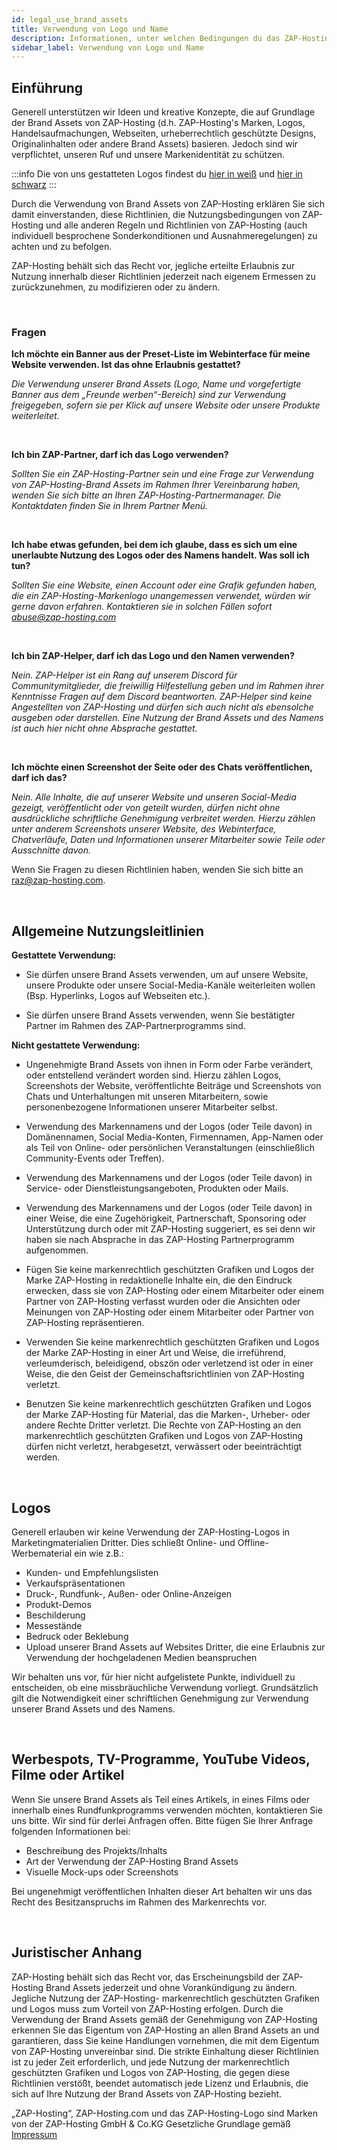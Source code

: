 ```yaml
---
id: legal_use_brand_assets
title: Verwendung von Logo und Name
description: Informationen, unter welchen Bedingungen du das ZAP-Hosting Logo und den Namen verwenden kannst - ZAP-Hosting.com Dokumentationen
sidebar_label: Verwendung von Logo und Name
---
```


## Einführung

Generell unterstützen wir Ideen und kreative Konzepte, die auf Grundlage der Brand Assets von ZAP-Hosting (d.h. ZAP-Hosting's Marken, Logos, Handelsaufmachungen, Webseiten, urheberrechtlich geschützte Designs, Originalinhalten oder andere Brand Assets) basieren. Jedoch sind wir verpflichtet, unseren Ruf und unsere Markenidentität zu schützen.

:::info
Die von uns gestatteten Logos findest du [hier in weiß](https://zap-hosting.com/interface/_images/logo/zap-logo-1920x1080-hd-trans-white.png) und [hier in schwarz](https://zap-hosting.com/interface/_images/logo/zap-logo-1920x1080-hd-trans-black.png)
:::

Durch die Verwendung von Brand Assets von ZAP-Hosting erklären Sie sich damit einverstanden, diese Richtlinien, die Nutzungsbedingungen von ZAP-Hosting und alle anderen Regeln und Richtlinien von ZAP-Hosting (auch individuell besprochene Sonderkonditionen und Ausnahmeregelungen) zu achten und zu befolgen. 

ZAP-Hosting behält sich das Recht vor, jegliche erteilte Erlaubnis zur Nutzung innerhalb dieser Richtlinien jederzeit nach eigenem Ermessen zu zurückzunehmen, zu modifizieren oder zu ändern.

<br/>

### Fragen

**Ich möchte ein Banner aus der Preset-Liste im Webinterface für meine Website verwenden. Ist das ohne Erlaubnis gestattet?**

*Die Verwendung unserer Brand Assets (Logo, Name und vorgefertigte Banner aus dem „Freunde werben“-Bereich) sind zur Verwendung freigegeben, sofern sie per Klick auf unsere Website oder unsere Produkte weiterleitet.*

<br/>

**Ich bin ZAP-Partner, darf ich das Logo verwenden?**

*Sollten Sie ein ZAP-Hosting-Partner sein und eine Frage zur Verwendung von ZAP-Hosting-Brand Assets im Rahmen Ihrer Vereinbarung haben, wenden Sie sich bitte an Ihren ZAP-Hosting-Partnermanager. Die Kontaktdaten finden Sie in Ihrem Partner Menü.*

<br/>

**Ich habe etwas gefunden, bei dem ich glaube, dass es sich um eine unerlaubte Nutzung des Logos oder des Namens handelt. Was soll ich tun?**

*Sollten Sie eine Website, einen Account oder eine Grafik gefunden haben, die ein ZAP-Hosting-Markenlogo unangemessen verwendet, würden wir gerne davon erfahren. Kontaktieren sie in solchen Fällen sofort abuse@zap-hosting.com*

<br/>

**Ich bin ZAP-Helper, darf ich das Logo und den Namen verwenden?**

*Nein. ZAP-Helper ist ein Rang auf unserem Discord für Communitymitglieder, die freiwillig Hilfestellung geben und im Rahmen ihrer Kenntnisse Fragen auf dem Discord beantworten. ZAP-Helper sind keine Angestellten von ZAP-Hosting und dürfen sich auch nicht als ebensolche ausgeben oder darstellen. Eine Nutzung der Brand Assets und des Namens ist auch hier nicht ohne Absprache gestattet.*

<br/>

**Ich möchte einen Screenshot der Seite oder des Chats veröffentlichen, darf ich das?**

*Nein. Alle Inhalte, die auf unserer Website und unseren Social-Media gezeigt, veröffentlicht oder von geteilt wurden, dürfen nicht ohne ausdrückliche schriftliche Genehmigung verbreitet werden. Hierzu zählen unter anderem Screenshots unserer Website, des Webinterface, Chatverläufe, Daten und Informationen unserer Mitarbeiter sowie Teile oder Ausschnitte davon.*

Wenn Sie Fragen zu diesen Richtlinien haben, wenden Sie sich bitte an raz@zap-hosting.com.


<br/>

## Allgemeine Nutzungsleitlinien

**Gestattete Verwendung:**

- Sie dürfen unsere Brand Assets verwenden, um auf unsere Website, unsere Produkte oder unsere Social-Media-Kanäle weiterleiten wollen (Bsp. Hyperlinks, Logos auf Webseiten etc.). 

- Sie dürfen unsere Brand Assets verwenden, wenn Sie bestätigter Partner im Rahmen des ZAP-Partnerprogramms sind.


**Nicht gestattete Verwendung:**

- Ungenehmigte Brand Assets von ihnen in Form oder Farbe verändert, oder entstellend verändert worden sind. Hierzu zählen Logos, Screenshots der Website, veröffentlichte Beiträge und Screenshots von Chats und Unterhaltungen mit unseren Mitarbeitern, sowie personenbezogene Informationen unserer Mitarbeiter selbst.

- Verwendung des Markennamens und der Logos (oder Teile davon) in  Domänennamen, Social Media-Konten, Firmennamen, App-Namen oder als Teil von Online- oder persönlichen Veranstaltungen (einschließlich Community-Events oder Treffen).

- Verwendung des Markennamens und der Logos (oder Teile davon) in Service- oder Dienstleistungsangeboten, Produkten oder Mails.

- Verwendung des Markennamens und der Logos (oder Teile davon) in einer Weise, die eine Zugehörigkeit, Partnerschaft, Sponsoring oder Unterstützung durch oder mit ZAP-Hosting suggeriert, es sei denn wir haben sie nach Absprache in das ZAP-Hosting Partnerprogramm aufgenommen.

- Fügen Sie keine markenrechtlich geschützten Grafiken und Logos der Marke ZAP-Hosting in redaktionelle Inhalte ein, die den Eindruck erwecken, dass sie von ZAP-Hosting oder einem Mitarbeiter oder einem Partner von ZAP-Hosting verfasst wurden oder die Ansichten oder Meinungen von ZAP-Hosting oder einem Mitarbeiter oder Partner von ZAP-Hosting repräsentieren.

- Verwenden Sie keine markenrechtlich geschützten Grafiken und Logos der Marke ZAP-Hosting in einer Art und Weise, die irreführend, verleumderisch, beleidigend, obszön oder verletzend ist oder in einer Weise, die den Geist der Gemeinschaftsrichtlinien von ZAP-Hosting verletzt.

- Benutzen Sie keine markenrechtlich geschützten Grafiken und Logos der Marke ZAP-Hosting für Material, das die Marken-, Urheber- oder andere Rechte Dritter verletzt.
Die Rechte von ZAP-Hosting an den markenrechtlich geschützten Grafiken und Logos von ZAP-Hosting dürfen nicht verletzt, herabgesetzt, verwässert oder beeinträchtigt werden.

<br/>

## Logos

Generell erlauben wir keine Verwendung der ZAP-Hosting-Logos in Marketingmaterialien Dritter. Dies schließt Online- und Offline-Werbematerial ein wie z.B.:
- Kunden- und Empfehlungslisten
- Verkaufspräsentationen
- Druck-, Rundfunk-, Außen- oder Online-Anzeigen
- Produkt-Demos
- Beschilderung
- Messestände
- Bedruck oder Beklebung 
- Upload unserer Brand Assets auf Websites Dritter, die eine Erlaubnis zur Verwendung der hochgeladenen Medien beanspruchen

Wir behalten uns vor, für hier nicht aufgelistete Punkte, individuell zu entscheiden, ob eine missbräuchliche Verwendung vorliegt. Grundsätzlich gilt die Notwendigkeit einer schriftlichen Genehmigung zur Verwendung unserer Brand Assets und des Namens.

<br/>

## Werbespots, TV-Programme, YouTube Videos, Filme oder Artikel
Wenn Sie unsere Brand Assets als Teil eines Artikels, in eines Films oder innerhalb eines Rundfunkprogramms verwenden möchten, kontaktieren Sie uns bitte. Wir sind für derlei Anfragen offen. Bitte fügen Sie Ihrer Anfrage folgenden Informationen bei:
- Beschreibung des Projekts/Inhalts 
- Art der Verwendung der ZAP-Hosting Brand Assets
- Visuelle Mock-ups oder Screenshots

Bei ungenehmigt veröffentlichen Inhalten dieser Art behalten wir uns das Recht des Besitzanspruchs im Rahmen des Markenrechts vor.

<br/>

## Juristischer Anhang

ZAP-Hosting behält sich das Recht vor, das Erscheinungsbild der ZAP-Hosting Brand Assets jederzeit und ohne Vorankündigung zu ändern. Jegliche Nutzung der ZAP-Hosting- markenrechtlich geschützten Grafiken und Logos muss zum Vorteil von ZAP-Hosting erfolgen. Durch die Verwendung der Brand Assets gemäß der Genehmigung von ZAP-Hosting erkennen Sie das Eigentum von ZAP-Hosting an allen Brand Assets an und garantieren, dass Sie keine Handlungen vornehmen, die mit dem Eigentum von ZAP-Hosting unvereinbar sind. Die strikte Einhaltung dieser Richtlinien ist zu jeder Zeit erforderlich, und jede Nutzung der markenrechtlich geschützten Grafiken und Logos von ZAP-Hosting, die gegen diese Richtlinien verstößt, beendet automatisch jede Lizenz und Erlaubnis, die sich auf Ihre Nutzung der Brand Assets von ZAP-Hosting bezieht.

„ZAP-Hosting“, ZAP-Hosting.com und das ZAP-Hosting-Logo sind Marken von der ZAP-Hosting GmbH & Co.KG
Gesetzliche Grundlage gemäß [Impressum](https://zap-hosting.com/de/impressum/)
